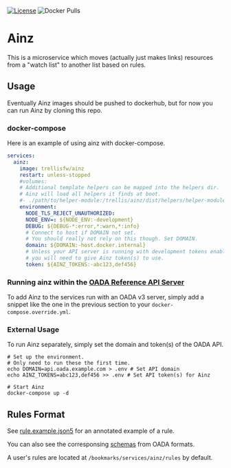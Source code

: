 [![License](https://img.shields.io/github/license/trellisfw/ainz)](LICENSE)
![Docker Pulls](https://img.shields.io/docker/pulls/trellisfw/ainz)

# Ainz

This is a microservice which moves (actually just makes links)
resources from a "watch list" to another list based on rules.

## Usage

Eventually Ainz images should be pushed to dockerhub,
but for now you can run Ainz by cloning this repo.

### docker-compose

Here is an example of using ainz with docker-compose.

```yaml
services:
  ainz:
    image: trellisfw/ainz
    restart: unless-stopped
    #volumes:
    # Additional template helpers can be mapped into the helpers dir.
    # Ainz will load all helpers it finds at boot.
    #- ./path/to/helper-module:/trellis/ainz/dist/helpers/helper-module
    environment:
      NODE_TLS_REJECT_UNAUTHORIZED:
      NODE_ENV=: ${NODE_ENV:-development}
      DEBUG: ${DEBUG-*:error,*:warn,*:info}
      # Connect to host if DOMAIN not set.
      # You should really not rely on this though. Set DOMAIN.
      domain: ${DOMAIN:-host.docker.internal}
      # Unless your API server is running with development tokens enabled,
      # you will need to give Ainz token(s) to use.
      token: ${AINZ_TOKENS:-abc123,def456}
```

### Running ainz within the [OADA Reference API Server]

To add Ainz to the services run with an OADA v3 server,
simply add a snippet like the one in the previous section
to your `docker-compose.override.yml`.

### External Usage

To run Ainz separately, simply set the domain and token(s) of the OADA API.

```shell
# Set up the environment.
# Only need to run these the first time.
echo DOMAIN=api.oada.example.com > .env # Set API domain
echo AINZ_TOKENS=abc123,def456 >> .env # Set API token(s) for Ainz

# Start Ainz
docker-compose up -d
```

## Rules Format

See [rule.example.json5](rule.example.json5) for an annotated example of a rule.

You can also see the corresponsing [schemas] from OADA formats.

A user's rules are located at `/bookmarks/services/ainz/rules` by default.

[oada reference api server]: https://github.com/OADA/oada-srvc-docker
[schemas]: https://github.com/OADA/formats/tree/master/schemas/oada/ainz
